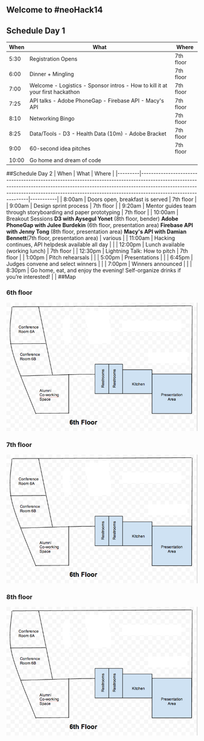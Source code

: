 ## Welcome to #neoHack14

## Schedule Day 1

| When  | What                                                                            | Where     |
|-------|---------------------------------------------------------------------------------|-----------|
| 5:30  | Registration Opens                                                              | 7th floor |
| 6:00  | Dinner + Mingling                                                               | 7th floor |
| 7:00  | Welcome - Logistics - Sponsor intros - How to kill it at your first hackathon   | 7th floor |
| 7:25  | API talks - Adobe PhoneGap - Firebase API - Macy's API                          | 7th floor |
| 8:10  | Networking Bingo                                                                | 7th floor |
| 8:25  | Data/Tools - D3 - Health Data (10m)  - Adobe Bracket                            | 7th floor |
| 9:00  | 60-second idea pitches                                                          | 7th floor |
| 10:00 | Go home and dream of code                                                       |           |

##Schedule Day 2
| When    | What                                                                                                                                                                                                                                                                     | Where     |
|---------|--------------------------------------------------------------------------------------------------------------------------------------------------------------------------------------------------------------------------------------------------------------------------|-----------|
| 8:00am  | Doors open, breakfast is served                                                                                                                                                                                                                                          | 7th floor |
| 9:00am  | Design sprint process                                                                                                                                                                                                                                                    | 7th floor |
| 9:20am  | Mentor guides team through storyboarding and paper prototyping                                                                                                                                                                                                           | 7th floor |
| 10:00am | Breakout Sessions **D3 with Aysegul Yonet** (8th floor, bender)  **Adobe PhoneGap with Julee Burdekin** (6th floor, presentation area) **Firebase API with Jenny Tong** (8th floor, presentation area) **Macy's API  with Damian Bennett**(7th floor, presentation area) | various   |
| 11:00am | Hacking continues, API helpdesk available all day                                                                                                                                                                                                                        |           |
| 12:00pm | Lunch available (working lunch)                                                                                                                                                                                                                                          | 7th floor |
| 12:30pm | Lightning Talk: How to pitch                                                                                                                                                                                                                                             | 7th floor |
| 1:00pm  | Pitch rehearsals                                                                                                                                                                                                                                                         |           |
| 5:00pm  | Presentations                                                                                                                                                                                                                                                            |           |
| 6:45pm  | Judges convene and select winners                                                                                                                                                                                                                                        |           |
| 7:00pm  | Winners announced                                                                                                                                                                                                                                                        |           |
| 8:30pm  | Go home, eat, and enjoy the evening! Self-organize drinks if you’re interested!                                                                                                                                                                                          |           |
##Map

### 6th floor
![](./images/6th_floor.png)
### 7th floor
![](./images/6th_floor.png)
### 8th floor
![](./images/6th_floor.png)
